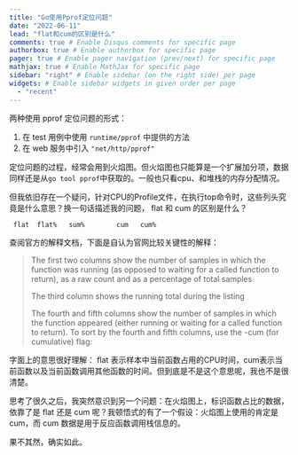 ```yaml
---
title: "Go使用Pprof定位问题"
date: "2022-06-11"
lead: "flat和cum的区别是什么"
comments: true # Enable Disqus comments for specific page
authorbox: true # Enable authorbox for specific page
pager: true # Enable pager navigation (prev/next) for specific page
mathjax: true # Enable MathJax for specific page
sidebar: "right" # Enable sidebar (on the right side) per page
widgets: # Enable sidebar widgets in given order per page
  - "recent"
---
```




两种使用 pprof 定位问题的形式：

1. 在 test 用例中使用 `runtime/pprof` 中提供的方法
2. 在 web 服务中引入 `"net/http/pprof"` 



定位问题的过程，经常会用到火焰图。但火焰图也只能算是一个扩展加分项，数据同样还是从`go tool pprof`中获取的。一般也只看cpu、和堆栈的内存分配情况。



但我依旧存在一个疑问，针对CPU的Profile文件，在执行top命令时，这些列头究竟是什么意思？换一句话描述我的问题， flat 和 cum 的区别是什么？ 

```
 flat  flat%   sum%        cum   cum%
```



查阅官方的解释文档，下面是自认为官网比较关键性的解释：

> The first two columns show the number of samples in which the function was running (as opposed to waiting for a called function to return), as a raw count and as a percentage of total samples
>
> The third column shows the running total during the listing
>
> The fourth and fifth columns show the number of samples in which the function appeared (either running or waiting for a called function to return). To sort by the fourth and fifth columns, use the -cum (for cumulative) flag:



字面上的意思很好理解： flat 表示样本中当前函数占用的CPU时间，cum表示当前函数以及当前函数调用其他函数的时间。但到底是不是这个意思呢，我也不是很清楚。



思考了很久之后，我突然意识到另一个问题：在火焰图上，标识函数占比的数据，依靠了是 flat 还是 cum 呢？我顿悟式的有了一个假设：火焰图上使用的肯定是 cum，而 cum 数据是用于反应函数调用栈信息的。



果不其然，确实如此。






